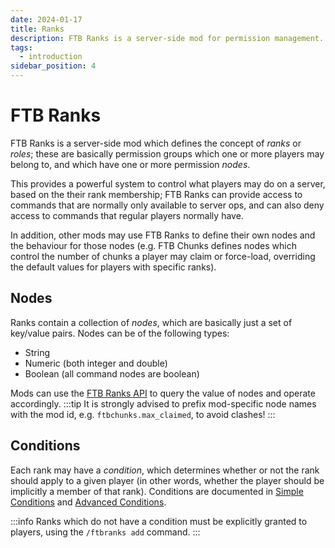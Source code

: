 ```yaml
---
date: 2024-01-17
title: Ranks
description: FTB Ranks is a server-side mod for permission management.
tags:
  - introduction
sidebar_position: 4
---
```


# FTB Ranks

FTB Ranks is a server-side mod which defines the concept of _ranks_ or _roles_; these are basically permission groups which one or more players may belong to, and which have one or more permission _nodes_.

This provides a powerful system to control what players may do on a server, based on the their rank membership; FTB Ranks can provide access to commands that are normally only available to server ops, and can also deny access to commands that regular players normally have.

In addition, other mods may use FTB Ranks to define their own nodes and the behaviour for those nodes (e.g. FTB Chunks defines nodes which control the number of chunks a player may claim or force-load, overriding the default values for players with specific ranks).

## Nodes

Ranks contain a collection of _nodes_, which are basically just a set of key/value pairs. Nodes can be of the following types:
* String
* Numeric (both integer and double)
* Boolean (all command nodes are boolean)

Mods can use the [FTB Ranks API](API) to query the value of nodes and operate accordingly.
:::tip
It is strongly advised to prefix mod-specific node names with the mod id, e.g. `ftbchunks.max_claimed`, to avoid clashes!
:::

## Conditions

Each rank may have a _condition_, which determines whether or not the rank should apply to a given player (in other words, whether the player should be implicitly a member of that rank). Conditions are documented in [Simple Conditions](Simple%20Conditions.md) and [Advanced Conditions](Advanced%20Conditions.md).

:::info
Ranks which do not have a condition must be explicitly granted to players, using the `/ftbranks add` command.
:::
